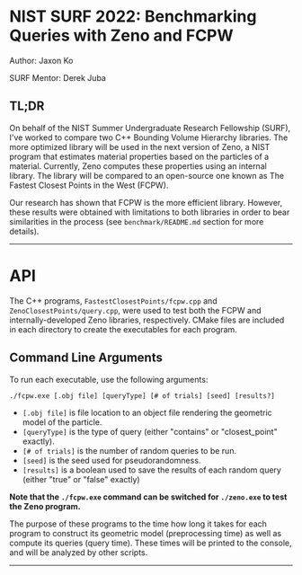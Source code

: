 # NIST SURF 2022: Benchmarking Queries with Zeno and FCPW

Author: Jaxon Ko

SURF Mentor: Derek Juba

## TL;DR

On behalf of the NIST Summer Undergraduate Research Fellowship (SURF), I've worked to compare two C++ Bounding Volume
Hierarchy libraries. The more optimized library will be used in the next version of Zeno, a NIST program that estimates
material properties based on the particles of a material. Currently, Zeno computes these properties using an 
internal library. The library will be compared to an open-source one known as The Fastest Closest Points in the 
West (FCPW).

Our research has shown that FCPW is the more efficient library. However, these results were obtained with limitations to
both libraries in order to bear similarities in the process (see `benchmark/README.md` section for more details).

---

# API

The C++ programs, `FastestClosestPoints/fcpw.cpp` and `ZenoClosestPoints/query.cpp`, were used to test both the FCPW and internally-developed Zeno libraries, respectively. CMake files are included in each directory to create the executables for each program.

## Command Line Arguments

To run each executable, use the following arguments:

```
./fcpw.exe [.obj file] [queryType] [# of trials] [seed] [results?]
```

- `[.obj file]` is file location to an object file rendering the geometric model of the particle.
- `[queryType]` is the type of query (either "contains" or "closest_point" exactly).
- `[# of trials]` is the number of random queries to be run.
- `[seed]` is the seed used for pseudorandomness.
- `[results]` is a boolean used to save the results of each random query (either "true" or "false" exactly)

**Note that the `./fcpw.exe` command can be switched for `./zeno.exe` to test the Zeno program.**

The purpose of these programs to the time how long it takes for each program to construct its geometric model (preprocessing time) as well as
compute its queries (query time). These times will be printed to the console, and will be analyzed by other scripts.

---
